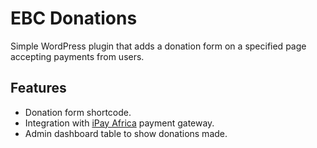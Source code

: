 # EBC Donations

Simple WordPress plugin that adds a donation form on a specified page accepting payments from users.

## Features
- Donation form shortcode.
- Integration with [iPay Africa](https://ipayafrica.com) payment gateway.
- Admin dashboard table to show donations made.
